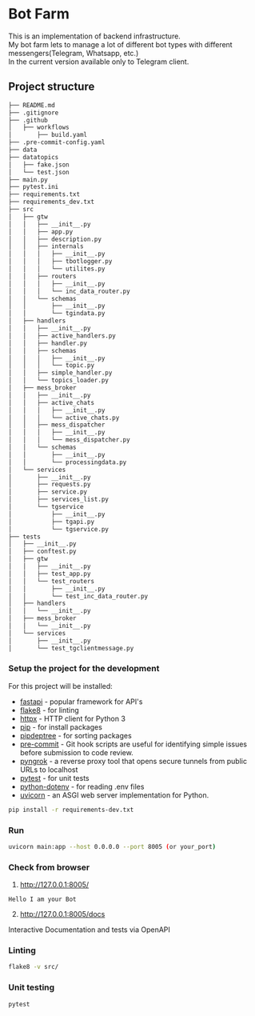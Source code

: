 # Bot Farm
This is an implementation of backend infrastructure.  
My bot farm lets to manage a lot of different bot types with different messengers(Telegram, Whatsapp, etc.)  
In the current version available only to Telegram client. 
## Project structure
``` bash
├── README.md
├── .gitignore
├── .github
│   ├── workflows
│       ├── build.yaml
├── .pre-commit-config.yaml
├── data
├── datatopics
│   ├── fake.json
│   └── test.json
├── main.py
├── pytest.ini
├── requirements.txt
├── requirements_dev.txt
├── src
│   ├── gtw
│   │   ├── __init__.py
│   │   ├── app.py
│   │   ├── description.py
│   │   ├── internals
│   │   │   ├── __init__.py
│   │   │   ├── tbotlogger.py
│   │   │   └── utilites.py
│   │   ├── routers
│   │   │   ├── __init__.py
│   │   │   └── inc_data_router.py
│   │   └── schemas
│   │       ├── __init__.py
│   │       └── tgindata.py
│   ├── handlers
│   │   ├── __init__.py
│   │   ├── active_handlers.py
│   │   ├── handler.py
│   │   ├── schemas
│   │   │   ├── __init__.py
│   │   │   └── topic.py
│   │   ├── simple_handler.py
│   │   └── topics_loader.py
│   ├── mess_broker
│   │   ├── __init__.py
│   │   ├── active_chats
│   │   │   ├── __init__.py
│   │   │   └── active_chats.py
│   │   ├── mess_dispatcher
│   │   │   ├── __init__.py
│   │   │   └── mess_dispatcher.py
│   │   └── schemas
│   │       ├── __init__.py
│   │       └── processingdata.py
│   └── services
│       ├── __init__.py
│       ├── requests.py
│       ├── service.py
│       ├── services_list.py
│       └── tgservice
│           ├── __init__.py
│           ├── tgapi.py
│           └── tgservice.py
├── tests
│   ├── __init__.py
│   ├── conftest.py
│   ├── gtw
│   │   ├── __init__.py
│   │   ├── test_app.py
│   │   └── test_routers
│   │       ├── __init__.py
│   │       └── test_inc_data_router.py
│   ├── handlers
│   │   └── __init__.py
│   ├── mess_broker
│   │   └── __init__.py
│   └── services
│       ├── __init__.py
│       └── test_tgclientmessage.py
```

### Setup the project for the development
For this project will be installed:
* [fastapi](https://fastapi.tiangolo.com/) - popular framework for API's
* [flake8](https://flake8.pycqa.org/en/latest/) - for linting
* [httpx](https://www.python-httpx.org/) -  HTTP client for Python 3
* [pip](https://pypi.org/project/pip/) - for install packages
* [pipdeptree](https://pypi.org/project/pipdeptree/) - for sorting packages
* [pre-commit](https://pre-commit.com/) - Git hook scripts are useful for identifying simple issues before submission to code review.
* [pyngrok](https://pypi.org/project/pyngrok/) - a reverse proxy tool that opens secure tunnels from public URLs to localhost
* [pytest](https://docs.pytest.org/en/7.3.x/) - for unit tests
* [python-dotenv](https://pypi.org/project/python-dotenv/) - for reading .env files
* [uvicorn](https://www.uvicorn.org/) - an ASGI web server implementation for Python.
```bash
pip install -r requirements-dev.txt
```

### Run
```bash
uvicorn main:app --host 0.0.0.0 --port 8005 (or your_port)
```

### Check from browser
1. http://127.0.0.1:8005/
```
Hello I am your Bot
```

2. http://127.0.0.1:8005/docs

Interactive Documentation and tests via OpenAPI

### Linting
```bash
flake8 -v src/
```

### Unit testing
```bash
pytest
```
